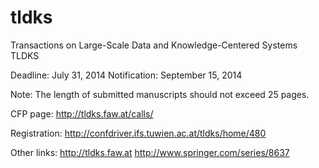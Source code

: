 tldks
=====

Transactions on Large-Scale Data and Knowledge-Centered Systems TLDKS

Deadline: July 31, 2014
Notification: September 15, 2014

Note: The length of submitted manuscripts should not exceed 25 pages.

CFP page: http://tldks.faw.at/calls/

Registration: http://confdriver.ifs.tuwien.ac.at/tldks/home/480 

Other links: 
http://tldks.faw.at
http://www.springer.com/series/8637
